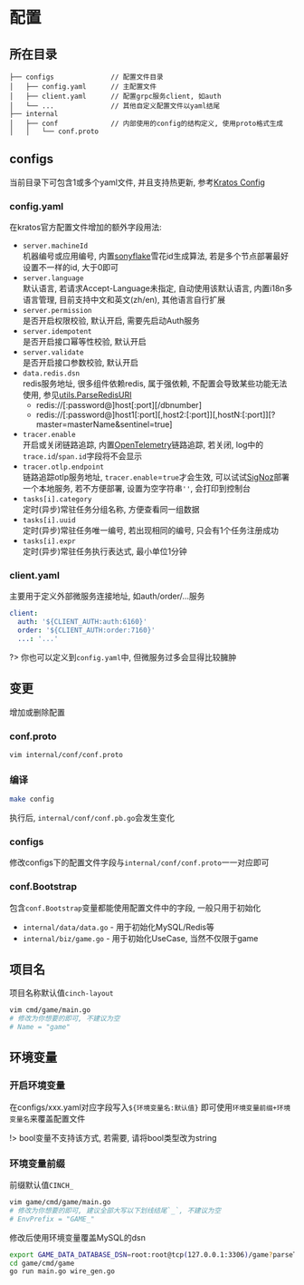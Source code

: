 # 配置


## 所在目录


```
├── configs              // 配置文件目录
│   ├── config.yaml      // 主配置文件
│   ├── client.yaml      // 配置grpc服务client, 如auth
│   └── ...              // 其他自定义配置文件以yaml结尾
├── internal
│   ├── conf             // 内部使用的config的结构定义, 使用proto格式生成
│   │   └── conf.proto
```


## configs


当前目录下可包含1或多个yaml文件, 并且支持热更新, 参考[Kratos Config](https://go-kratos.dev/docs/component/config)


### config.yaml


在kratos官方配置文件增加的额外字段用法:

- `server.machineId`  
  机器编号或应用编号, 内置[sonyflake](http://github.com/sony/sonyflake)雪花id生成算法, 若是多个节点部署最好设置不一样的id, 大于0即可
- `server.language`  
  默认语言, 若请求Accept-Language未指定, 自动使用该默认语言, 内置i18n多语言管理, 目前支持中文和英文(zh/en), 其他语言自行扩展
- `server.permission`  
  是否开启权限校验, 默认开启, 需要先启动Auth服务
- `server.idempotent`  
  是否开启接口幂等性校验, 默认开启
- `server.validate`  
  是否开启接口参数校验, 默认开启
- `data.redis.dsn`  
  redis服务地址, 很多组件依赖redis, 属于强依赖, 不配置会导致某些功能无法使用, 参见[utils.ParseRedisURI](https://github.com/go-cinch/common/blob/27527952d4b77d35afe1b4a525ac075ac851605a/utils/uri.go#L11)
    - redis://[:password@]host[:port][/dbnumber]
    - redis://[:password@]host1[:port][,host2:[:port]][,hostN:[:port]][?master=masterName&sentinel=true]
- `tracer.enable`  
  开启或关闭链路追踪, 内置[OpenTelemetry](https://github.com/open-telemetry/opentelemetry-go)链路追踪, 若关闭, log中的`trace.id`/`span.id`字段将不会显示
- `tracer.otlp.endpoint`  
  链路追踪otlp服务地址, `tracer.enable`=`true`才会生效, 可以试试[SigNoz](https://github.com/SigNoz/signoz/tree/develop/deploy#using-docker-compose)部署一个本地服务, 若不方便部署, 设置为空字符串`''`, 会打印到控制台
- `tasks[i].category`  
  定时(异步)常驻任务分组名称, 方便查看同一组数据
- `tasks[i].uuid`  
  定时(异步)常驻任务唯一编号, 若出现相同的编号, 只会有1个任务注册成功
- `tasks[i].expr`  
  定时(异步)常驻任务执行表达式, 最小单位1分钟


### client.yaml


主要用于定义外部微服务连接地址, 如auth/order/...服务
```yaml
client:
  auth: '${CLIENT_AUTH:auth:6160}'
  order: '${CLIENT_AUTH:order:7160}'
  ...: '...'
```

?> 你也可以定义到`config.yaml`中, 但微服务过多会显得比较臃肿


## 变更


增加或删除配置

### conf.proto


```bash
vim internal/conf/conf.proto
```


### 编译


```bash
make config
```

执行后, `internal/conf/conf.pb.go`会发生变化


### configs


修改configs下的配置文件字段与`internal/conf/conf.proto`一一对应即可


### conf.Bootstrap


包含`conf.Bootstrap`变量都能使用配置文件中的字段, 一般只用于初始化
- `internal/data/data.go` - 用于初始化MySQL/Redis等
- `internal/biz/game.go` - 用于初始化UseCase, 当然不仅限于game


## 项目名


项目名称默认值`cinch-layout`

```bash
vim cmd/game/main.go
# 修改为你想要的即可, 不建议为空
# Name = "game"
```


## 环境变量


### 开启环境变量


在configs/xxx.yaml对应字段写入`${环境变量名:默认值}`
即可使用`环境变量前缀+环境变量名`来覆盖配置文件

!> bool变量不支持该方式, 若需要, 请将bool类型改为string

### 环境变量前缀


前缀默认值`CINCH_`

```bash
vim game/cmd/game/main.go
# 修改为你想要的即可, 建议全部大写以下划线结尾`_`, 不建议为空
# EnvPrefix = "GAME_"
```

修改后使用环境变量覆盖MySQL的dsn
```bash
export GAME_DATA_DATABASE_DSN=root:root@tcp(127.0.0.1:3306)/game?parseTime=True
cd game/cmd/game
go run main.go wire_gen.go
```
